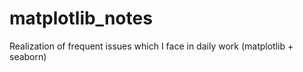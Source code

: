 # matplotlib_notes
Realization of frequent issues which I face in daily work (matplotlib + seaborn)

